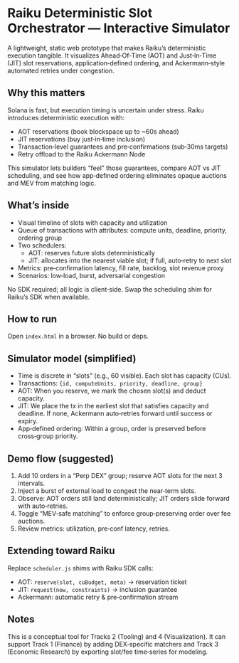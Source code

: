 # Raiku Deterministic Slot Orchestrator — Interactive Simulator

A lightweight, static web prototype that makes Raiku’s deterministic execution tangible. It visualizes Ahead‑Of‑Time (AOT) and Just‑In‑Time (JIT) slot reservations, application‑defined ordering, and Ackermann‑style automated retries under congestion.

## Why this matters

Solana is fast, but execution timing is uncertain under stress. Raiku introduces deterministic execution with:
- AOT reservations (book blockspace up to ~60s ahead)
- JIT reservations (buy just‑in‑time inclusion)
- Transaction‑level guarantees and pre‑confirmations (sub‑30ms targets)
- Retry offload to the Raiku Ackermann Node

This simulator lets builders “feel” those guarantees, compare AOT vs JIT scheduling, and see how app‑defined ordering eliminates opaque auctions and MEV from matching logic.

## What’s inside

- Visual timeline of slots with capacity and utilization
- Queue of transactions with attributes: compute units, deadline, priority, ordering group
- Two schedulers:
  - AOT: reserves future slots deterministically
  - JIT: allocates into the nearest viable slot; if full, auto‑retry to next slot
- Metrics: pre‑confirmation latency, fill rate, backlog, slot revenue proxy
- Scenarios: low‑load, burst, adversarial congestion

No SDK required; all logic is client‑side. Swap the scheduling shim for Raiku’s SDK when available.

## How to run

Open `index.html` in a browser. No build or deps.

## Simulator model (simplified)

- Time is discrete in “slots” (e.g., 60 visible). Each slot has capacity (CUs).
- Transactions: `{id, computeUnits, priority, deadline, group}`
- AOT: When you reserve, we mark the chosen slot(s) and deduct capacity.
- JIT: We place the tx in the earliest slot that satisfies capacity and deadline. If none, Ackermann auto‑retries forward until success or expiry.
- App‑defined ordering: Within a group, order is preserved before cross‑group priority.

## Demo flow (suggested)

1. Add 10 orders in a “Perp DEX” group; reserve AOT slots for the next 3 intervals.
2. Inject a burst of external load to congest the near‑term slots.
3. Observe: AOT orders still land deterministically; JIT orders slide forward with auto‑retries.
4. Toggle “MEV‑safe matching” to enforce group‑preserving order over fee auctions.
5. Review metrics: utilization, pre‑conf latency, retries.

## Extending toward Raiku

Replace `scheduler.js` shims with Raiku SDK calls:
- AOT: `reserve(slot, cuBudget, meta)` → reservation ticket
- JIT: `request(now, constraints)` → inclusion guarantee
- Ackermann: automatic retry & pre‑confirmation stream

## Notes

This is a conceptual tool for Tracks 2 (Tooling) and 4 (Visualization). It can support Track 1 (Finance) by adding DEX‑specific matchers and Track 3 (Economic Research) by exporting slot/fee time‑series for modeling.
